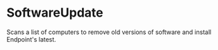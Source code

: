 # SoftwareUpdate
 Scans a list of computers to remove old versions of software and install Endpoint's latest.
